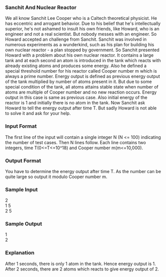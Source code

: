 ### Sanchit And Nuclear Reactor
We all know Sanchit Lee Cooper who is a Caltech theoretical physicist. He has eccentric and arrogant behavior. Due to his belief that he's intellectually superior, he's not ashamed to insult his own friends, like Howard, who is an engineer and not a real scientist. But nobody messes with an engineer. So Howard accepted an challenge from Sanchit. Sanchit was involved in numerous experiments as a wunderkind, such as his plan for building his own nuclear reactor - a plan stopped by government. So Sanchit presented Howard with a problem about his own nuclear reactor. It contains a large tank and at each second an atom is introduced in the tank which reacts with already existing atoms and produces some energy. Also he defined a special threshold number for his reactor called Cooper number m which is always a prime number. Energy output is defined as previous energy output of the tank multiplied by number of atoms present in it. But due to some special condition of the tank, all atoms attains stable state when number of atoms are multiple of Cooper number and no new reaction occurs. Energy output in this case is same as previous case. Also initial energy of the reactor is 1 and initially there is no atom in the tank. Now Sanchit ask Howard to tell the energy output after time T. But sadly Howard is not able to solve it and ask for your help.
### Input Format
The first line of the input will contain a single integer N (N <= 100) indicating the number of test cases. Then N lines follow. Each line contains two integers, time T(0<=T<=10^18) and Cooper number m(m<=10,000).
### Output Format
You have to determine the energy output after time T. As the number can be quite large so output it modulo Cooper number m.
### Sample Input
2 <br>
1 5 <br>
2 5 <br>
### Sample Output
1 <br>
2
### Explanation
After 1 seconds, there is only 1 atom in the tank. Hence energy output is 1. After 2 seconds, there are 2 atoms which reacts to give energy output of 2.